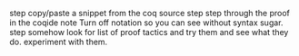 
step copy/paste a snippet from the coq source
step step through the proof in the coqide
  note Turn off notation so you can see without syntax sugar.
step somehow look for list of proof tactics and try them and see what they do. experiment with them.
